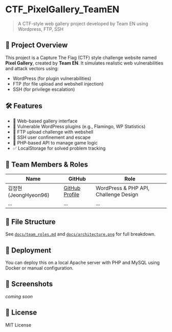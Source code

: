 # CTF_PixelGallery_TeamEN

> A CTF-style web gallery project developed by Team EN using Wordpress, FTP, SSH

## 🎯 Project Overview

This project is a Capture The Flag (CTF) style challenge website named **Pixel Gallery**, created by **Team EN**. It simulates realistic web vulnerabilities and attack vectors using:

- WordPress (for plugin vulnerabilities)
- FTP (for file upload and webshell injection)
- SSH (for privilege escalation)

## 🛠️ Features

- 📸 Web-based gallery interface
- 🔐 Vulnerable WordPress plugins (e.g., Flamingo, WP Statistics)
- 📂 FTP upload challenge with webshell
- 🐧 SSH user confinement and escape
- 📜 PHP-based API to manage game logic
- ✅ LocalStorage for solved problem tracking

## 🧠 Team Members & Roles

| Name       | GitHub           | Role               |
|------------|------------------|--------------------|
| 김정현 (JeongHyeon96) | [GitHub Profile](https://github.com/JeongHyeon96) | WordPress & PHP API, Challenge Design |
| ...        | ...              | ...                |

## 📂 File Structure

See [`docs/team_roles.md`](docs/team_roles.md) and [`docs/architecture.png`](docs/architecture.png) for full breakdown.

## 🚀 Deployment

You can deploy this on a local Apache server with PHP and MySQL using Docker or manual configuration.

## 📸 Screenshots

_coming soon_

## 📄 License

MIT License
